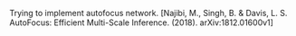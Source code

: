 Trying to implement autofocus network. [Najibi, M., Singh, B. & Davis, L. S. AutoFocus: Efficient Multi-Scale Inference. (2018). arXiv:1812.01600v1] 
